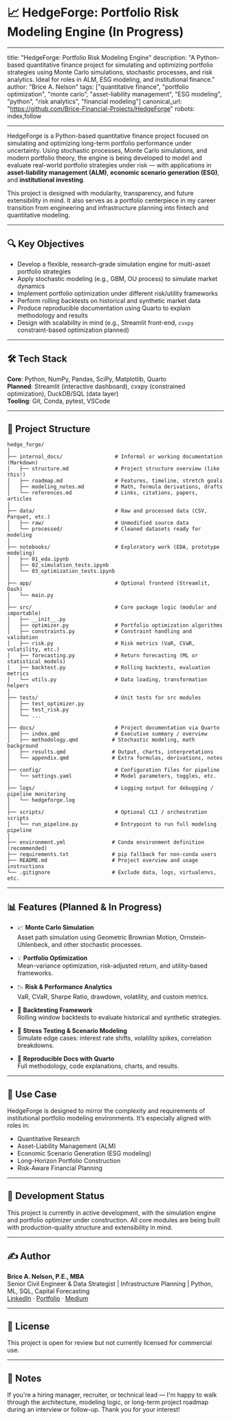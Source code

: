 # 📈 HedgeForge: Portfolio Risk Modeling Engine (In Progress)
---

title: "HedgeForge: Portfolio Risk Modeling Engine"
description: "A Python-based quantitative finance project for simulating and optimizing portfolio strategies using Monte Carlo simulations, stochastic processes, and risk analytics. Ideal for roles in ALM, ESG modeling, and institutional finance."
author: "Brice A. Nelson"
tags: ["quantitative finance", "portfolio optimization", "monte carlo", "asset-liability management", "ESG modeling", "python", "risk analytics", "financial modeling"]
canonical_url: "https://github.com/Brice-Financial-Projects/HedgeForge"
robots: index,follow

---

HedgeForge is a Python-based quantitative finance project focused on simulating and optimizing long-term portfolio performance under uncertainty. Using stochastic processes, Monte Carlo simulations, and modern portfolio theory, the engine is being developed to model and evaluate real-world portfolio strategies under risk — with applications in **asset-liability management (ALM)**, **economic scenario generation (ESG)**, and **institutional investing**.

This project is designed with modularity, transparency, and future extensibility in mind. It also serves as a portfolio centerpiece in my career transition from engineering and infrastructure planning into fintech and quantitative modeling.

---

## 🔍 Key Objectives

- Develop a flexible, research-grade simulation engine for multi-asset portfolio strategies  
- Apply stochastic modeling (e.g., GBM, OU process) to simulate market dynamics  
- Implement portfolio optimization under different risk/utility frameworks  
- Perform rolling backtests on historical and synthetic market data  
- Produce reproducible documentation using Quarto to explain methodology and results  
- Design with scalability in mind (e.g., Streamlit front-end, `cvxpy` constraint-based optimization planned)

---

## 🛠️ Tech Stack

**Core**: Python, NumPy, Pandas, SciPy, Matplotlib, Quarto  
**Planned**: Streamlit (interactive dashboard), cvxpy (constrained optimization), DuckDB/SQL (data layer)  
**Tooling**: Git, Conda, pytest, VSCode

---

## 📁 Project Structure

```plaintext
hedge_forge/
│
├── internal_docs/                 # Informal or working documentation (Markdown)
│   ├── structure.md               # Project structure overview (like this!)
│   ├── roadmap.md                 # Features, timeline, stretch goals
│   ├── modeling_notes.md          # Math, formula derivations, drafts
│   └── references.md              # Links, citations, papers, articles
│
├── data/                          # Raw and processed data (CSV, Parquet, etc.)
│   ├── raw/                       # Unmodified source data
│   └── processed/                 # Cleaned datasets ready for modeling
│
├── notebooks/                     # Exploratory work (EDA, prototype modeling)
│   ├── 01_eda.ipynb
│   ├── 02_simulation_tests.ipynb
│   └── 03_optimization_tests.ipynb
│
├── app/                           # Optional frontend (Streamlit, Dash)
│   └── main.py
│
├── src/                           # Core package logic (modular and importable)
│   ├── __init__.py
│   ├── optimizer.py               # Portfolio optimization algorithms
│   ├── constraints.py             # Constraint handling and validation
│   ├── risk.py                    # Risk metrics (VaR, CVaR, volatility, etc.)
│   ├── forecasting.py             # Return forecasting (ML or statistical models)
│   ├── backtest.py                # Rolling backtests, evaluation metrics
│   └── utils.py                   # Data loading, transformation helpers
│
├── tests/                         # Unit tests for src modules
│   ├── test_optimizer.py
│   ├── test_risk.py
│   └── ...
│
├── docs/                          # Project documentation via Quarto
│   ├── index.qmd                  # Executive summary / overview
│   ├── methodology.qmd           # Stochastic modeling, math background
│   ├── results.qmd               # Output, charts, interpretations
│   └── appendix.qmd              # Extra formulas, derivations, notes
│
├── config/                        # Configuration files for pipeline
│   └── settings.yaml              # Model parameters, toggles, etc.
│
├── logs/                          # Logging output for debugging / pipeline monitoring
│   └── hedgeforge.log
│
├── scripts/                       # Optional CLI / orchestration scripts
│   └── run_pipeline.py            # Entrypoint to run full modeling pipeline
│
├── environment.yml               # Conda environment definition (recommended)
├── requirements.txt              # pip fallback for non-conda users
├── README.md                     # Project overview and usage instructions
└── .gitignore                    # Exclude data, logs, virtualenvs, etc.
```

---

## 📊 Features (Planned & In Progress)

- 📈 **Monte Carlo Simulation**  
  Asset path simulation using Geometric Brownian Motion, Ornstein-Uhlenbeck, and other stochastic processes.

- 💡 **Portfolio Optimization**  
  Mean-variance optimization, risk-adjusted return, and utility-based frameworks.

- 📉 **Risk & Performance Analytics**  
  VaR, CVaR, Sharpe Ratio, drawdown, volatility, and custom metrics.

- 🔁 **Backtesting Framework**  
  Rolling window backtests to evaluate historical and synthetic strategies.

- 🧪 **Stress Testing & Scenario Modeling**  
  Simulate edge cases: interest rate shifts, volatility spikes, correlation breakdowns.

- 📓 **Reproducible Docs with Quarto**  
  Full methodology, code explanations, charts, and results.

---

## 🎯 Use Case

HedgeForge is designed to mirror the complexity and requirements of institutional portfolio modeling environments. It’s especially aligned with roles in:

- Quantitative Research  
- Asset-Liability Management (ALM)  
- Economic Scenario Generation (ESG modeling)  
- Long-Horizon Portfolio Construction  
- Risk-Aware Financial Planning

---

## 🔧 Development Status

This project is currently in active development, with the simulation engine and portfolio optimizer under construction. All core modules are being built with production-quality structure and extensibility in mind.

---

## ✍️ Author

**Brice A. Nelson, P.E., MBA**  
Senior Civil Engineer & Data Strategist | Infrastructure Planning | Python, ML, SQL, Capital Forecasting<br> 
[LinkedIn](https://www.linkedin.com/in/brice-a-nelson-p-e-mba-36b28b15/) · [Portfolio](https://www.devbybrice.com) · [Medium](https://medium.com/@quantshift)

---

## 📄 License

This project is open for review but not currently licensed for commercial use.

---

## 📌 Notes

If you're a hiring manager, recruiter, or technical lead — I'm happy to walk through the architecture, modeling logic, or long-term project roadmap during an interview or follow-up. Thank you for your interest!

